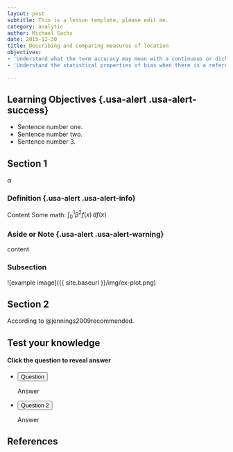 ```yaml
---
layout: post
subtitle: This is a lesson template, please edit me.
category: analytic
author: Michael Sachs
date: 2015-12-30
title: Describing and comparing measures of location
objectives:
- 'Understand what the term accuracy may mean with a continuous or dichotomous biomarker. '
- 'Understand the statistical properties of bias when there is a reference value. '

---
```


## Learning Objectives {.usa-alert .usa-alert-success}
- Sentence number one.
- Sentence number two.
- Sentence number 3.


## Section 1

$\alpha$

### Definition {.usa-alert .usa-alert-info}
Content
Some math:  $\int_0^1 \beta^2 f(x) \, df(x)$



### Aside or Note {.usa-alert .usa-alert-warning}
 content


### Subsection

![example image]({{ site.baseurl }}/img/ex-plot.png)

## Section 2

According to @jennings2009recommended.


## Test your knowledge

#### Click the question to reveal answer

<div class="usa-accordion-bordered">
<ul class="usa-unstyled-list">
<li>
<button class="usa-button-unstyled" aria-expanded="false" aria-controls="collapsible-0">
Question
</button>
<div id="collapsible-0" aria-hidden="true" class="usa-accordion-content">
<p>
Answer
</p>
</div>
</li>
<li>
<button class="usa-button-unstyled" aria-expanded="false" aria-controls="collapsible-1">
Question 2
</button>
<div id="collapsible-1" aria-hidden="true" class="usa-accordion-content">
<p>
Answer
</p>
</div>
</li>
</ul>
</div>


## References